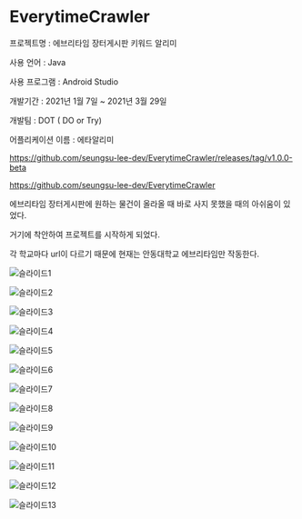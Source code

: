 # EverytimeCrawler
프로젝트명 : ﻿에브리타임 장터게시판 키워드 알리미

사용 언어 : Java

사용 프로그램 : Android Studio

﻿개발기간 : 2021년 1월 7일 ~ 2021년 3월 29일

개발팀 : DOT ( DO or Try)

어플리케이션 이름 : 에타알리미

https://github.com/seungsu-lee-dev/EverytimeCrawler/releases/tag/v1.0.0-beta



https://github.com/seungsu-lee-dev/EverytimeCrawler



에브리타임 장터게시판에 원하는 물건이 올라올 때 바로 사지 못했을 때의 아쉬움이 있었다.

거기에 착안하여 프로젝트를 시작하게 되었다.

각 학교마다 url이 다르기 때문에 현재는 안동대학교 에브리타임만 작동한다.

![슬라이드1](https://user-images.githubusercontent.com/68325847/116733552-31bf5000-aa27-11eb-8c4b-f0cd64fcf0ce.PNG)

![슬라이드2](https://user-images.githubusercontent.com/68325847/116733577-3ab02180-aa27-11eb-8b52-1fa2cf65c5e9.PNG)

![슬라이드3](https://user-images.githubusercontent.com/68325847/116733589-3dab1200-aa27-11eb-8aea-1687d397e88b.PNG)

![슬라이드4](https://user-images.githubusercontent.com/68325847/116733600-400d6c00-aa27-11eb-8f9c-a7dbb3433ee9.PNG)

![슬라이드5](https://user-images.githubusercontent.com/68325847/116733607-43085c80-aa27-11eb-987a-d68b5ca4fc81.PNG)

![슬라이드6](https://user-images.githubusercontent.com/68325847/116733621-46034d00-aa27-11eb-8267-e2f74beeed1a.PNG)

![슬라이드7](https://user-images.githubusercontent.com/68325847/116733628-48fe3d80-aa27-11eb-8d79-4ff31e80d44e.PNG)

![슬라이드8](https://user-images.githubusercontent.com/68325847/116733637-4d2a5b00-aa27-11eb-944e-f772e420dcaf.PNG)

![슬라이드9](https://user-images.githubusercontent.com/68325847/116733650-50bde200-aa27-11eb-9910-3b2b25e76b8c.PNG)

![슬라이드10](https://user-images.githubusercontent.com/68325847/116733663-54516900-aa27-11eb-8cb8-9a13b12a0ab0.PNG)

![슬라이드11](https://user-images.githubusercontent.com/68325847/116733671-57e4f000-aa27-11eb-8af3-5d0ffe1a727c.PNG)

![슬라이드12](https://user-images.githubusercontent.com/68325847/116733683-5adfe080-aa27-11eb-9e23-f8d2ddc50ef3.PNG)

![슬라이드13](https://user-images.githubusercontent.com/68325847/116733694-5ddad100-aa27-11eb-887c-3c68ee2eb184.PNG)
